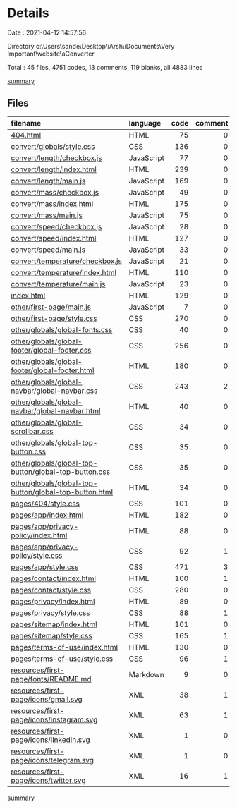 # Details

Date : 2021-04-12 14:57:56

Directory c:\Users\sande\Desktop\iArsh\iDocuments\Very Important\website\aConverter

Total : 45 files,  4751 codes, 13 comments, 119 blanks, all 4883 lines

[summary](results.md)

## Files
| filename | language | code | comment | blank | total |
| :--- | :--- | ---: | ---: | ---: | ---: |
| [404.html](/404.html) | HTML | 75 | 0 | 3 | 78 |
| [convert/globals/style.css](/convert/globals/style.css) | CSS | 136 | 0 | 1 | 137 |
| [convert/length/checkbox.js](/convert/length/checkbox.js) | JavaScript | 77 | 0 | 10 | 87 |
| [convert/length/index.html](/convert/length/index.html) | HTML | 239 | 0 | 4 | 243 |
| [convert/length/main.js](/convert/length/main.js) | JavaScript | 169 | 0 | 2 | 171 |
| [convert/mass/checkbox.js](/convert/mass/checkbox.js) | JavaScript | 49 | 0 | 6 | 55 |
| [convert/mass/index.html](/convert/mass/index.html) | HTML | 175 | 0 | 4 | 179 |
| [convert/mass/main.js](/convert/mass/main.js) | JavaScript | 75 | 0 | 2 | 77 |
| [convert/speed/checkbox.js](/convert/speed/checkbox.js) | JavaScript | 28 | 0 | 3 | 31 |
| [convert/speed/index.html](/convert/speed/index.html) | HTML | 127 | 0 | 4 | 131 |
| [convert/speed/main.js](/convert/speed/main.js) | JavaScript | 33 | 0 | 2 | 35 |
| [convert/temperature/checkbox.js](/convert/temperature/checkbox.js) | JavaScript | 21 | 0 | 2 | 23 |
| [convert/temperature/index.html](/convert/temperature/index.html) | HTML | 110 | 0 | 4 | 114 |
| [convert/temperature/main.js](/convert/temperature/main.js) | JavaScript | 23 | 0 | 2 | 25 |
| [index.html](/index.html) | HTML | 129 | 0 | 4 | 133 |
| [other/first-page/main.js](/other/first-page/main.js) | JavaScript | 7 | 0 | 0 | 7 |
| [other/first-page/style.css](/other/first-page/style.css) | CSS | 270 | 0 | 1 | 271 |
| [other/globals/global-fonts.css](/other/globals/global-fonts.css) | CSS | 40 | 0 | 1 | 41 |
| [other/globals/global-footer/global-footer.css](/other/globals/global-footer/global-footer.css) | CSS | 256 | 0 | 1 | 257 |
| [other/globals/global-footer/global-footer.html](/other/globals/global-footer/global-footer.html) | HTML | 180 | 0 | 10 | 190 |
| [other/globals/global-navbar/global-navbar.css](/other/globals/global-navbar/global-navbar.css) | CSS | 243 | 2 | 4 | 249 |
| [other/globals/global-navbar/global-navbar.html](/other/globals/global-navbar/global-navbar.html) | HTML | 40 | 0 | 3 | 43 |
| [other/globals/global-scrollbar.css](/other/globals/global-scrollbar.css) | CSS | 34 | 0 | 1 | 35 |
| [other/globals/global-top-button.css](/other/globals/global-top-button.css) | CSS | 35 | 0 | 1 | 36 |
| [other/globals/global-top-button/global-top-button.css](/other/globals/global-top-button/global-top-button.css) | CSS | 35 | 0 | 1 | 36 |
| [other/globals/global-top-button/global-top-button.html](/other/globals/global-top-button/global-top-button.html) | HTML | 34 | 0 | 4 | 38 |
| [pages/404/style.css](/pages/404/style.css) | CSS | 101 | 0 | 0 | 101 |
| [pages/app/index.html](/pages/app/index.html) | HTML | 182 | 0 | 3 | 185 |
| [pages/app/privacy-policy/index.html](/pages/app/privacy-policy/index.html) | HTML | 88 | 0 | 3 | 91 |
| [pages/app/privacy-policy/style.css](/pages/app/privacy-policy/style.css) | CSS | 92 | 1 | 0 | 93 |
| [pages/app/style.css](/pages/app/style.css) | CSS | 471 | 3 | 1 | 475 |
| [pages/contact/index.html](/pages/contact/index.html) | HTML | 100 | 1 | 5 | 106 |
| [pages/contact/style.css](/pages/contact/style.css) | CSS | 280 | 0 | 1 | 281 |
| [pages/privacy/index.html](/pages/privacy/index.html) | HTML | 89 | 0 | 3 | 92 |
| [pages/privacy/style.css](/pages/privacy/style.css) | CSS | 88 | 1 | 1 | 90 |
| [pages/sitemap/index.html](/pages/sitemap/index.html) | HTML | 101 | 0 | 3 | 104 |
| [pages/sitemap/style.css](/pages/sitemap/style.css) | CSS | 165 | 1 | 1 | 167 |
| [pages/terms-of-use/index.html](/pages/terms-of-use/index.html) | HTML | 130 | 0 | 3 | 133 |
| [pages/terms-of-use/style.css](/pages/terms-of-use/style.css) | CSS | 96 | 1 | 2 | 99 |
| [resources/first-page/fonts/README.md](/resources/first-page/fonts/README.md) | Markdown | 9 | 0 | 8 | 17 |
| [resources/first-page/icons/gmail.svg](/resources/first-page/icons/gmail.svg) | XML | 38 | 1 | 1 | 40 |
| [resources/first-page/icons/instagram.svg](/resources/first-page/icons/instagram.svg) | XML | 63 | 1 | 4 | 68 |
| [resources/first-page/icons/linkedin.svg](/resources/first-page/icons/linkedin.svg) | XML | 1 | 0 | 0 | 1 |
| [resources/first-page/icons/telegram.svg](/resources/first-page/icons/telegram.svg) | XML | 1 | 0 | 0 | 1 |
| [resources/first-page/icons/twitter.svg](/resources/first-page/icons/twitter.svg) | XML | 16 | 1 | 0 | 17 |

[summary](results.md)